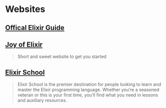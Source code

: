 # Websites

## [Offical Elixir Guide](https://elixir-lang.org/getting-started/introduction.html)

## [Joy of Elixir](https://joyofelixir.com/toc.html)

> Short and sweet website to get you started

## [Elixir School](https://elixirschool.com/en)

> Elixir School is the premier destination for people looking to learn and master the Elixir programming language. Whether you’re a seasoned veteran or this is your first time, you’ll find what you need in lessons and auxiliary resources.